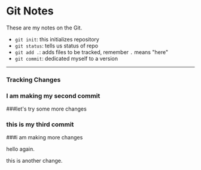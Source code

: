 # Git Notes

These are my notes on the Git.

* `git init`: this initializes repository
* `git status`: tells us status of repo
* `git add .`: adds files to be tracked, remember `.` means "here"
* `git commit`: dedicated myself to a version


---

### Tracking Changes

### I am making my second commit


###let's try some more changes

### this is my third commit

###i am making more changes


hello again.

this is another change.




